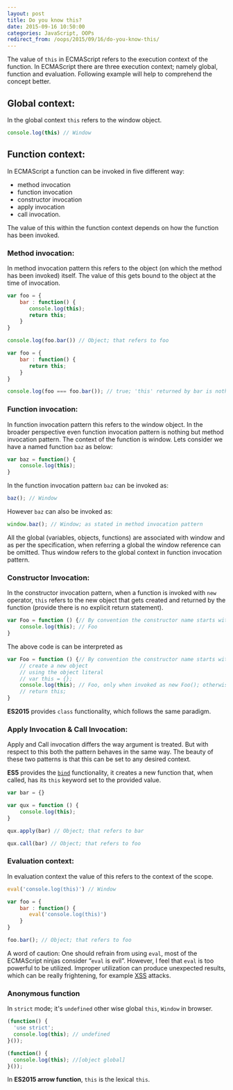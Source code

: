 ```yaml
---
layout: post
title: Do you know this?
date: 2015-09-16 10:50:00
categories: JavaScript, OOPs
redirect_from: /oops/2015/09/16/do-you-know-this/
---
```


The value of `this` in ECMAScript refers to the execution context of the function.
In ECMAScript there are three execution context; namely global, function and evaluation.
Following example will help to comprehend the concept better.

## Global context:

In the global context `this` refers to the window object.

```js
console.log(this) // Window
```

## Function context:

In ECMAScript a function can be invoked in five different way:

 * method invocation
 * function invocation
 * constructor invocation
 * apply invocation
 * call invocation.

The value of this within the function context depends on how the function has been invoked.

### Method invocation:

In method invocation pattern this refers to the object (on which the method has been invoked) itself. The value of this gets bound to the object at the time of invocation.

```js
var foo = {
    bar : function() {
       console.log(this);
       return this;
    }
}

console.log(foo.bar()) // Object; that refers to foo

var foo = {
    bar : function() {
       return this;
    }
}

console.log(foo === foo.bar()); // true; 'this' returned by bar is nothing but foo
```

### Function invocation:

In function invocation pattern this refers to the window object.
In the broader perspective even function invocation pattern is nothing but method invocation pattern.
The context of the function is window. Lets consider we have a named function `baz` as below:

```js
var baz = function() {
    console.log(this);
}
```

In the function invocation pattern `baz` can be invoked as:

```js
baz(); // Window
```
However `baz` can also be invoked as:

```js
window.baz(); // Window; as stated in method invocation pattern
```

All the global (variables, objects, functions) are associated with window and as per the specification, when referring a global the window reference can be omitted.
Thus window refers to the global context in function invocation pattern.

### Constructor Invocation:

In the constructor invocation pattern, when a function is invoked with `new` operator, `this` refers to the new object that gets created and returned by the function (provide there is no explicit return statement).

```js
var Foo = function () {// By convention the constructor name starts with upper case letter
    console.log(this); // Foo
}
```

The above code is can be interpreted as

```js
var Foo = function () {// By convention the constructor name starts with upper case letter
    // create a new object
    // using the object literal
    // var this = {};
    console.log(this); // Foo, only when invoked as new Foo(); otherwise this will refer to Window
    // return this;
}
```

**ES2015** provides `class` functionality, which follows the same paradigm.

### Apply Invocation & Call Invocation:

Apply and Call invocation differs the way argument is treated. But with respect to this both the pattern behaves in the same way.
The beauty of these two patterns is that this can be set to any desired context.

**ES5** provides the [`bind`](https://developer.mozilla.org/en-US/docs/Web/JavaScript/Reference/Global_Objects/Function/bind) functionality, it creates a new function that, when called, has its `this` keyword set to the provided value.

```js
var bar = {}

var qux = function () {
    console.log(this);
}

qux.apply(bar) // Object; that refers to bar

qux.call(bar) // Object; that refers to foo
```

### Evaluation context:

In evaluation context the value of this refers to the context of the scope.

```js
eval('console.log(this)') // Window
```

```js
var foo = {
    bar : function() {
       eval('console.log(this)')
    }
}

foo.bar(); // Object; that refers to foo
```

A word of caution: One should refrain from using `eval`, most of the ECMAScript ninjas consider “`eval` is evil”.
However, I feel that `eval` is too powerful to be utilized.
Improper utilization can produce unexpected results, which can be really frightening, for example [XSS](https://en.wikipedia.org/wiki/Cross-site_scripting) attacks.

### Anonymous function

In `strict` mode; it's `undefined` other wise global `this`, `Window` in browser.

```js
(function() {
  'use strict';
  console.log(this); // undefined
}());

(function() {
  console.log(this); //[object global]
}());
```

In **ES2015 arrow function**, `this` is the lexical `this`.